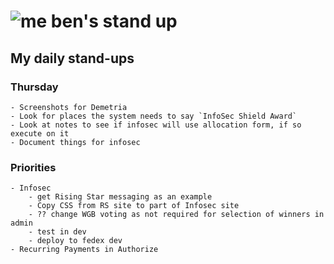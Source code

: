 # ![me](https://avatars2.githubusercontent.com/u/5232044?s=50&v=4) ben's stand up

## My daily stand-ups

### Thursday

    - Screenshots for Demetria
    - Look for places the system needs to say `InfoSec Shield Award`
    - Look at notes to see if infosec will use allocation form, if so execute on it
    - Document things for infosec
    
### Priorities 
   
    - Infosec
        - get Rising Star messaging as an example
        - Copy CSS from RS site to part of Infosec site
        - ?? change WGB voting as not required for selection of winners in admin
        - test in dev
        - deploy to fedex dev
    - Recurring Payments in Authorize
